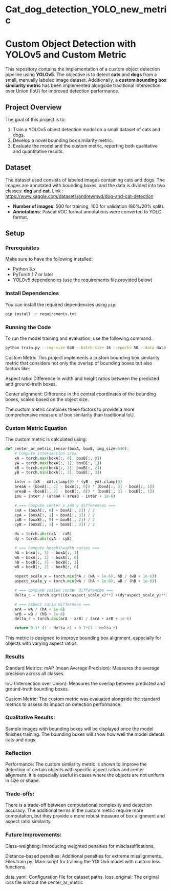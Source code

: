 # Cat_dog_detection_YOLO_new_metric
# Custom Object Detection with YOLOv5 and Custom Metric

This repository contains the implementation of a custom object detection pipeline using **YOLOv5**. The objective is to detect **cats** and **dogs** from a small, manually labeled image dataset. Additionally, a **custom bounding box similarity metric** has been implemented alongside traditional Intersection over Union (IoU) for improved detection performance.

## Project Overview

The goal of this project is to:
1. Train a YOLOv5 object detection model on a small dataset of cats and dogs.
2. Develop a novel bounding box similarity metric.
3. Evaluate the model and the custom metric, reporting both qualitative and quantitative results.

## Dataset

The dataset used consists of labeled images containing cats and dogs. The images are annotated with bounding boxes, and the data is divided into two classes: **dog** and **cat**. Link : https://www.kaggle.com/datasets/andrewmvd/dog-and-cat-detection

- **Number of images**: 500 for training, 100 for validation (80%/20% split).
- **Annotations**: Pascal VOC format annotations were converted to YOLO format.

## Setup

### Prerequisites
Make sure to have the following installed:
- Python 3.x
- PyTorch 1.7 or later
- YOLOv5 dependencies (use the requirements file provided below)

### Install Dependencies

You can install the required dependencies using `pip`:

```bash
pip install -r requirements.txt
```
### Running the Code
To run the model training and evaluation, use the following command:
```bash
python train.py --img-size 640 --batch-size 16 --epochs 50 --data data.yaml --cfg yolov5s.yaml --weights yolov5s.pt --device 0 --loss-path /path/to/custom/loss.py
```
Custom Metric
This project implements a custom bounding box similarity metric that considers not only the overlap of bounding boxes but also factors like:

Aspect ratio: Difference in width and height ratios between the predicted and ground-truth boxes.

Center alignment: Difference in the central coordinates of the bounding boxes, scaled based on the object size.

The custom metric combines these factors to provide a more comprehensive measure of box similarity than traditional IoU.

### Custom Metric Equation
The custom metric is calculated using:
```python
def center_ar_metric_tensor(boxA, boxB, img_size=640):
    # Compute intersection area
    xA = torch.max(boxA[:, 0], boxB[:, 0])
    yA = torch.max(boxA[:, 1], boxB[:, 1])
    xB = torch.min(boxA[:, 2], boxB[:, 2])
    yB = torch.min(boxA[:, 3], boxB[:, 3])

    inter = (xB - xA).clamp(0) * (yB - yA).clamp(0)
    areaA = (boxA[:, 2] - boxA[:, 0]) * (boxA[:, 3] - boxA[:, 1])
    areaB = (boxB[:, 2] - boxB[:, 0]) * (boxB[:, 3] - boxB[:, 1])
    iou = inter / (areaA + areaB - inter + 1e-6)

    # === Compute center x and y differences ===
    cxA = (boxA[:, 0] + boxA[:, 2]) / 2
    cyA = (boxA[:, 1] + boxA[:, 3]) / 2
    cxB = (boxB[:, 0] + boxB[:, 2]) / 2
    cyB = (boxB[:, 1] + boxB[:, 3]) / 2

    dx = torch.abs(cxA - cxB)
    dy = torch.abs(cyA - cyB)

    # === Compute height/width ratios ===
    hA = boxA[:, 3] - boxA[:, 1]
    wA = boxA[:, 2] - boxA[:, 0]
    hB = boxB[:, 3] - boxB[:, 1]
    wB = boxB[:, 2] - boxB[:, 0]

    aspect_scale_x = torch.min(hA / (wA + 1e-6), hB / (wB + 1e-6))
    aspect_scale_y = torch.min(wA / (hA + 1e-6), wB / (hB + 1e-6))

    # === Compute scaled center differences ===
    delta_c = torch.sqrt((dx*aspect_scale_x)**2 +(dy*aspect_scale_y)**2) / np.sqrt(img_size**2 + img_size**2)

    # === Aspect ratio difference ===
    arA = wA / (hA + 1e-6)
    arB = wB / (hB + 1e-6)
    delta_r = torch.abs(arA - arB) / (arA + arB + 1e-6)

    return 0.1* (1 - delta_c) + 0.1*(1 - delta_r)
```
This metric is designed to improve bounding box alignment, especially for objects with varying aspect ratios.
### Results
Standard Metrics:
mAP (mean Average Precision): Measures the average precision across all classes.

IoU (Intersection over Union): Measures the overlap between predicted and ground-truth bounding boxes.

Custom Metric:
The custom metric was evaluated alongside the standard metrics to assess its impact on detection performance.

### Qualitative Results:
Sample images with bounding boxes will be displayed once the model finishes training. The bounding boxes will show how well the model detects cats and dogs.

### Reflection
Performance:
The custom similarity metric is shown to improve the detection of certain objects with specific aspect ratios and center alignment. It is especially useful in cases where the objects are not uniform in size or shape.

### Trade-offs:
There is a trade-off between computational complexity and detection accuracy. The additional terms in the custom metric require more computation, but they provide a more robust measure of box alignment and aspect ratio similarity.

### Future Improvements:
Class-weighting: Introducing weighted penalties for misclassifications.

Distance-based penalties: Additional penalties for extreme misalignments.
Files
train.py: Main script for training the YOLOv5 model with custom loss functions.

data_yaml: Configuration file for dataset paths.
loss_original: The original loss file wihtout the center_ar_metric


